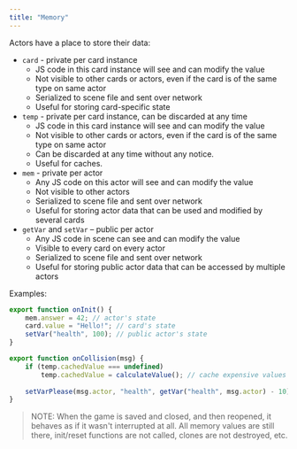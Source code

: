 ```yaml
---
title: "Memory"
---
```


Actors have a place to store their data:

* `card` - private per card instance
  * JS code in this card instance will see and can modify the value
  * Not visible to other cards or actors, even if the card is of the same type on same actor
  * Serialized to scene file and sent over network
  * Useful for storing card-specific state
* `temp` - private per card instance, can be discarded at any time 
  * JS code in this card instance will see and can modify the value
  * Not visible to other cards or actors, even if the card is of the same type on same actor
  * Can be discarded at any time without any notice.
  * Useful for caches. 
* `mem` - private per actor
  * Any JS code on this actor will see and can modify the value
  * Not visible to other actors
  * Serialized to scene file and sent over network
  * Useful for storing actor data that can be used and modified by several cards
* `getVar` and `setVar` – public per actor
  * Any JS code in scene can see and can modify the value
  * Visible to every card on every actor
  * Serialized to scene file and sent over network
  * Useful for storing public actor data that can be accessed by multiple actors

Examples:

```js
export function onInit() {
    mem.answer = 42; // actor's state
    card.value = "Hello!"; // card's state
    setVar("health", 100); // public actor's state
}

export function onCollision(msg) {
    if (temp.cachedValue === undefined)
        temp.cachedValue = calculateValue(); // cache expensive values
        
    setVarPlease(msg.actor, "health", getVar("health", msg.actor) - 10); // ask another actor to modify its variable
}
```  

> NOTE: When the game is saved and closed, and then reopened, it behaves as if it wasn't interrupted at all. 
> All memory values are still there, init/reset functions are not called, clones are not destroyed, etc.